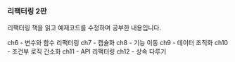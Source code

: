 ### 리팩터링 2판

리팩터링 책을 읽고 예제코드를 수정하며 공부한 내용입니다.

ch6 - 변수와 함수 리팩터링
ch7 - 캡슐화
ch8 - 기능 이동
ch9 - 데이터 조직화 
ch10 - 조건부 로직 간소화
ch11 - API 리팩터링 
ch12 - 상속 다루기


